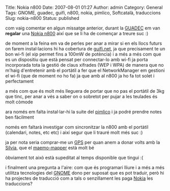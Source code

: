 Title: Nokia n800
Date: 2007-08-01 01:27
Author: admin
Category: General
Tags: GNOME, guadec, guifi, n800, nokia, pimlico, Softcatalà, traduccions
Slug: nokia-n800
Status: published

com vaig comentar en algun missatge anterior, durant la <a href="http://www.guadec.org" target="_blank" rel="noopener">GUADEC</a> em van **regalar** una <a href="http://europe.nokia.com/n800" target="_blank" rel="noopener">Nokia n800</a> així que se li ha de començar a treure suc :)

de moment a la feina em va de perles per anar a mirar si en els llocs futurs on farem instal·lacions hi ha cobertura de <a href="http://guifi.net" target="_blank" rel="noopener">guifi.net</a>, ja que precisament te un bon wi-fi (el xip permet fins a 100mW de potència) i a més a més com que es un dispositiu que està pensat per connectar-lo amb wi-fi ja porta incorporada tota la gestió de claus xifrades (WEP i WPA) de manera que no m'haig d'entretenir amb el portàtil a fer que el NetworkManager em gestioni el wi-fi (que de moment no ho fa) ja que amb al n800 ja ho fa tot solet i perfectament

a més com que és molt més lleguera de portar que no pas el portàtil de 3kg que tinc, per anar a vés a saber on o sobretot per pujar a les teulades és molt còmode

ara només em falta instal·lar-hi la suite del <a href="http://www.pimlico-project.org/" target="_blank" rel="noopener">pimlico</a> i ja podré prendre notes ben fàcilment

només em faltarà investigar com sincronitzar la n800 amb el portàtil (calendari, notes, etc etc) i així segur que li trauré molt més suc :)

ja per nota seria comprar-me un <a href="http://ca.wikipedia.org/wiki/GPS" target="_blank" rel="noopener">GPS</a> per quan anem a donar volts amb la <a href="http://silvia.badall.net" target="_blank" rel="noopener">Sílvia</a>, que el <a href="https://garage.maemo.org/projects/maemo-mapper/" target="_blank" rel="noopener">maemo-mapper</a> està molt bé

òbviament tot això està supeditat al temps disponible que tingui :(

i finalment una pregunta a l'aire: com que és programari lliure i a més a més utilitza tecnologies del <a href="http://www.gnome.org" target="_blank" rel="noopener">GNOME</a> dono per suposat que es pot traduir, però hi ha projectes de traducció com a tals o senzillament les paga <a href="http://www.nokia.com" target="_blank" rel="noopener">Nokia</a> les traduccions?
